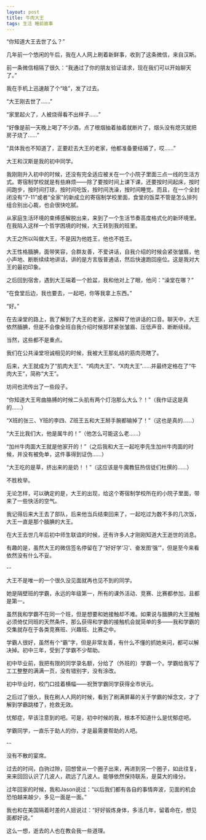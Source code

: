 ```yaml
---
layout: post
title: 牛肉大王
tags: 生活 睡前故事
---
```


“你知道大王去世了么？”

几年前一个悠闲的午后，我在人人网上刷着新鲜事，收到了这条微信，来自汉斯。

前一条微信相隔了很久：“我通过了你的朋友验证请求，现在我们可以开始聊天了。”

<!--more-->

我在手机上迅速敲了个“啥”，发了过去。

“大王刚去世了……”

“家里起火了，人被烧得看不出样子……”

“好像是前一天晚上喝了不少酒，点了根烟抽着抽着就断片了，烟头没有熄灭就把房子烧了……”

“具体我也不知道了，正要赶去大王的老家，他都准备要结婚了，哎……”

大王和汉斯是我的初中同学。

我刚刚升入初中的时候，还没有完全适应被关在一个小院子里面三点一线的生活方式。寄宿制学校就是有些麻烦——除了要按时间上课下课，还要按时间起床，按时间跑步，按时间打球，按时间吃饭，按时间洗澡，按时间睡觉。而且，在一个全封闭没有“7-11”或者“全家”的新成立的寄宿制学校里面，食堂的饭菜不管是怎么排列组合别出心裁，也会很快吃腻。

从家庭生活环境的束缚感解脱出来，来到了一个生活节奏高度格式化的新环境里。在我陷入这样一个哲学困境的时候，大王转到我的班里。

大王之所以叫做大王，不是因为他姓王，他也不姓王。

大王性格腼腆，面带笑容，合群友善，不爱讲话，自我介绍的时候会紧张皱眉，他小声地、断断续续地讲话，讲的是方言版普通话，然后快速跑回座位。这是我对大王的最初印象。

之后回到宿舍，遇到大王端着一个脸盆，我和他对上了眼，他问：“澡堂在哪？”

“在食堂后边，我也要去，一起吧，你等我拿上东西。”

“好。”

在去澡堂的路上，我了解到了大王的老家，这解释了他讲话的口音。聊天中，大王依然腼腆，但是不会像全班自我介绍时候那样紧张皱眉、压低声音、断断续续。

当然，这些都不是重点。

我们在公共澡堂坦诚相见的时候，我被大王那虬结的筋肉亮瞎了。

后来，大王就成为了“肌肉大王”、“鸡肉大王”、“X肉大王”……并最终定格在了“牛肉大王”，简称“大王”。

坊间也流传出了一些段子。

“你知道大王弯曲胳膊的时候二头肌有两个灯泡那么大么？！”（我作证这是真的……）

“X班的张三、Y班的李四、Z班王五和大王掰手腕都输掉了！”（这也是真的……）

“大王比我们大，他是属牛的！”（他怎么可能这么老……）

“加州牛肉面大王就是他家开的！”（之后我和大王一起吃李先生加州牛肉面的时候，并没有被免单，这件事得到证伪……）

“大王吃的是草，挤出来的是奶！！”（这应该是牛魔教狂热信徒们杜撰的……）

不胜枚举。

无论怎样，可以确定的是，大王的出现，给这个寄宿制学校所在的小院子里面，带来了一些快活的空气。

我记得后来大王去了部队，后来他当兵结束回来了，一起吃过为数不多的几次饭，大王一直是那个腼腆的大王。

在大王去世几年后初中师生联谊的时候，还有许多人才刚刚知道大王逝世的消息。

有趣的是，虽然大王的微信签名停留在了“好好学‘习’、奋发图‘强’”，但是至今来看依然没有什么不妥。

--

大王不是唯一的一个很久没见面就再也见不到的同学。

她是隔壁班的学霸，永远的年级第一，所有的课外活动、竞赛、比赛都参加，且都是第一。

虽然我和学霸不在同一个班，但是想要和她接触却不难。如果说与腼腆的大王接触必须倚仗同班的天然条件，那么获得和学霸的接触机会就简单的多——我和学霸的交集就存在于各类竞赛班、兴趣班、比赛之中。

学霸人很好，虽然有个“霸”字，但是非常友善，有什么不懂的抓她来问，都可以解决掉。初中三年，受到了学霸不少帮助。

初中毕业前，我把有限的同学录名额，分给了（外班的）学霸一个。学霸给我写了工工整整的满满一页，没有错别字，没有涂改。

初中毕业时，校门口挂着横幅——祝贺学霸同学获得全市状元。

之后过了很久，我在刷人人网的时候，看到了刷满屏幕的关于学霸的悼念文，才了解到学霸跳楼了，抢救无效。

忧郁症，早该注意到的吧。可是，初中时候的我，根本不知道什么是忧郁症吧。

学霸同学，一直乐于助人的你，才是最需要帮助的人吧。

--

没有不散的宴席。

过去的时间，白驹过隙，回想曾从一个圈子出来，再进到另一个圈子，如此往复，来来回回认识了几波人，疏远了几波人。能够依然保持联系，是莫大的缘分。

过年回家的时候，我和Jason说过：“以后我们都有各自的事情奔波，见面的机会恐怕越来越少，多见一面是一面。”

我也和在美国隔着时差的人妞说过：“好好锻炼身体，多活几年，留着命在，想见面都好说。”

这么一想，逝去的人也在教会我一些道理。
